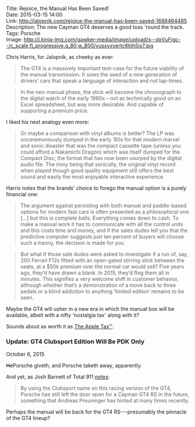 Title: Rejoice, the Manual Has Been Saved!  
Date: 2015-03-15 14:00  
Link: http://jalopnik.com/rejoice-the-manual-has-been-saved-1688464485  
Description: The new Cayman GT4 deserves a good toss 'round the track.  
Tags: Porsche  
Image: http://i.kinja-img.com/gawker-media/image/upload/s--dxVuFigc--/c_scale,fl_progressive,q_80,w_800/vusxvxyertc6tiih5js7.jpg  

Chris Harris, for Jalopnik, as cheeky as ever:

> The GT4 is a massively important test-case for the future viability of the manual transmission. It sows the seed of a new generation of drivers’ cars that speak a language of interaction and not lap-times.

> In the neo-manual phase, the stick will become the chronograph to the digital watch of the early 1980s – not as technically good on an Excel spreadsheet, but way more desirable. And capable of supporting a premium price.

I liked his next analogy even more:

> Or maybe a comparison with vinyl albums is better? The LP was unceremoniously dumped in the early ’80s for that modern marvel and sonic disaster that was the compact cassette tape (unless you could afford a Nakamichi Dragon) which was itself dumped for the Compact Disc; the format that has now been usurped by the digital audio file. The irony being that sonically, the original vinyl record when played though good quality equipment still offers the best sound and easily the most enjoyable interactive experience.

Harris notes that the brands' choice to forego the manual option is a purely financial one:

> The argument against persisting with both manual and paddle-based options for modern fast cars is often presented as a philosophical one [...] but this is complete balls. Everything comes down to cash. To make a manual work it has to communicate with all the control units and this costs time and money, and if the sales dudes tell you that the predictive computer suggests just ten percent of buyers will choose such a tranny, the decision is made for you.

> But what if those sale dudes were asked to investigate if a run of, say, 200 Ferrari F12s fitted with an open-gated stirring stick between the seats, at a $50k premium over the normal car would sell? Five years ago, they’d have drawn a blank. In 2015, they’d flog them all in minutes. This signifies a very welcome shift in customer behavior, although whether that’s a demonstration of a move back to three pedals or a blind addiction to anything ‘limited edition’ remains to be seen.

Maybe the GT4 will usher in a new era in which the manual box will be available, albeit with a nifty 'nostalgia tax' along with it?

Sounds about as worth it as [The Apple Tax™][1].

<aside class="update">

### Update: GT4 Clubsport Edition Will Be PDK Only

October 6, 2015
<!-- {.updatetime} -->

<del>He</del>Porsche giveth, and Porsche taketh away, apparently.

And yet, as Josh Barnett of Total 911 [notes][2]:

> By using the Clubsport name on this racing version of the GT4, Porsche has still left the door open for a Cayman GT4 RS in the future, something that Andreas Preuninger has hinted at many times recently.

Perhaps the manual will be back for the GT4 RS---presumably the pinnacle of the GT4 lineup?

</aside>

[1]: http://gizmodo.com/5065133/the-truth-about-the-apple-tax "The 'Apple Tax' according to Gizmodo"
[2]: http://www.total911.com/porsche-to-release-cayman-gt4-clubsport-racer-in-la/ "Total 911 on the GT4"